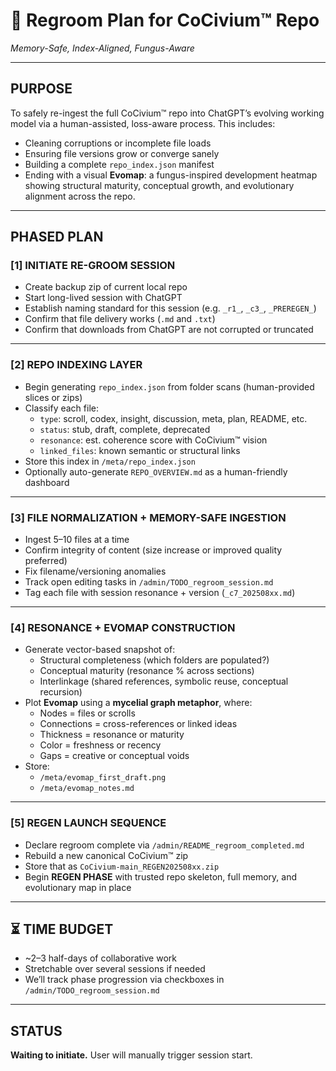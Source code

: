 <!-- Filename: admin_regroom_20250727.md -->

# 🧠 Regroom Plan for CoCivium™ Repo
*Memory-Safe, Index-Aligned, Fungus-Aware*

---

## PURPOSE

To safely re-ingest the full CoCivium™ repo into ChatGPT’s evolving working model via a human-assisted, loss-aware process. This includes:

- Cleaning corruptions or incomplete file loads
- Ensuring file versions grow or converge sanely
- Building a complete `repo_index.json` manifest
- Ending with a visual **Evomap**: a fungus-inspired development heatmap showing structural maturity, conceptual growth, and evolutionary alignment across the repo.

---

## PHASED PLAN

### [1] INITIATE RE-GROOM SESSION

- Create backup zip of current local repo
- Start long-lived session with ChatGPT
- Establish naming standard for this session (e.g. `_r1_`, `_c3_`, `_PREREGEN_`)
- Confirm that file delivery works (`.md` and `.txt`)
- Confirm that downloads from ChatGPT are not corrupted or truncated

---

### [2] REPO INDEXING LAYER

- Begin generating `repo_index.json` from folder scans (human-provided slices or zips)
- Classify each file:
  - `type`: scroll, codex, insight, discussion, meta, plan, README, etc.
  - `status`: stub, draft, complete, deprecated
  - `resonance`: est. coherence score with CoCivium™ vision
  - `linked_files`: known semantic or structural links
- Store this index in `/meta/repo_index.json`
- Optionally auto-generate `REPO_OVERVIEW.md` as a human-friendly dashboard

---

### [3] FILE NORMALIZATION + MEMORY-SAFE INGESTION

- Ingest 5–10 files at a time
- Confirm integrity of content (size increase or improved quality preferred)
- Fix filename/versioning anomalies
- Track open editing tasks in `/admin/TODO_regroom_session.md`
- Tag each file with session resonance + version (`_c7_202508xx.md`)

---

### [4] RESONANCE + EVOMAP CONSTRUCTION

- Generate vector-based snapshot of:
  - Structural completeness (which folders are populated?)
  - Conceptual maturity (resonance % across sections)
  - Interlinkage (shared references, symbolic reuse, conceptual recursion)
- Plot **Evomap** using a **mycelial graph metaphor**, where:
  - Nodes = files or scrolls
  - Connections = cross-references or linked ideas
  - Thickness = resonance or maturity
  - Color = freshness or recency
  - Gaps = creative or conceptual voids
- Store:
  - `/meta/evomap_first_draft.png`
  - `/meta/evomap_notes.md`

---

### [5] REGEN LAUNCH SEQUENCE

- Declare regroom complete via `/admin/README_regroom_completed.md`
- Rebuild a new canonical CoCivium™ zip
- Store that as `CoCivium-main_REGEN202508xx.zip`
- Begin **REGEN PHASE** with trusted repo skeleton, full memory, and evolutionary map in place

---

## ⏳ TIME BUDGET

- ~2–3 half-days of collaborative work
- Stretchable over several sessions if needed
- We’ll track phase progression via checkboxes in `/admin/TODO_regroom_session.md`

---

## STATUS

**Waiting to initiate.** User will manually trigger session start.

